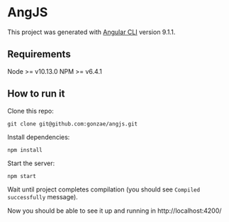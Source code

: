 # AngJS

This project was generated with [Angular CLI](https://github.com/angular/angular-cli) version 9.1.1.

## Requirements

Node >= v10.13.0
NPM >= v6.4.1

## How to run it

Clone this repo:

```
git clone git@github.com:gonzae/angjs.git
```

Install dependencies:
```
npm install
```

Start the server:
```
npm start
```

Wait until project completes compilation (you should see `Compiled successfully` message).

Now you should be able to see it up and running in http://localhost:4200/
